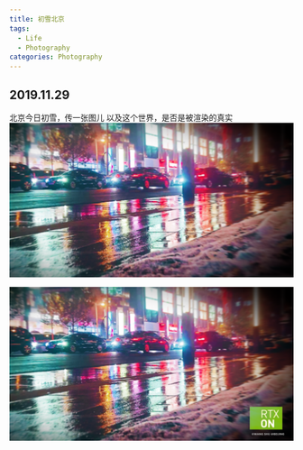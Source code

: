 ```yaml
---
title: 初雪北京
tags:
  - Life
  - Photography
categories: Photography
---
```

## 2019.11.29
北京今日初雪，传一张图儿
以及这个世界，是否是被渲染的真实
![beijing2](初雪/beijing2.png)

![beijing](初雪/beijing.png)